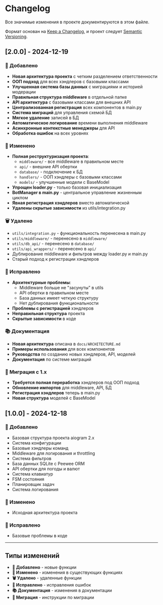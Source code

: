 # Changelog

Все значимые изменения в проекте документируются в этом файле.

Формат основан на [Keep a Changelog](https://keepachangelog.com/ru/1.0.0/),
и проект следует [Semantic Versioning](https://semver.org/lang/ru/).

## [2.0.0] - 2024-12-19

### 🚀 Добавлено
- **Новая архитектура проекта** с четким разделением ответственности
- **ООП подход** для всех хэндлеров с базовыми классами
- **Улучшенная система базы данных** с миграциями и историей модерации
- **Правильная структура middleware** в отдельной папке
- **API архитектура** с базовыми классами для внешних API
- **Централизованная регистрация** всех компонентов в main.py
- **Система миграций** для управления схемой БД
- **Мягкое удаление** записей в БД
- **Автоматическое логирование** времени выполнения middleware
- **Асинхронные контекстные менеджеры** для API
- **Обработка ошибок** на всех уровнях

### 🔧 Изменено
- **Полная реструктуризация проекта**:
  - `middleware/` - все middleware в правильном месте
  - `api/` - внешние API обертки
  - `database/` - подключение к БД
  - `handlers/` - ООП хэндлеры с базовыми классами
  - `models/` - улучшенные модели с BaseModel
- **Упрощен loader.py** - только базовая инициализация
- **BotManager в main.py** - центральное управление жизненным циклом
- **Явная регистрация хэндлеров** вместо автоматической
- **Удалены скрытые зависимости** из utils/integration.py

### 🗑️ Удалено
- `utils/integration.py` - функциональность перенесена в main.py
- `utils/middleware/` - перенесено в `middleware/`
- `utils/db_api/` - перенесено в `database/`
- `utils/api_wrappers/` - перенесено в `api/`
- Дублирование middleware и фильтров между loader.py и main.py
- Старый подход к регистрации хэндлеров

### 🐛 Исправлено
- **Архитектурные проблемы**:
  - Middleware больше не "засунуты" в utils
  - API обертки в правильном месте
  - База данных имеет четкую структуру
  - Нет дублирования функциональности
- **Проблемы с регистрацией** хэндлеров
- **Неправильная структура** проекта
- **Скрытые зависимости** в коде

### 📚 Документация
- **Новая архитектура** описана в `docs/ARCHITECTURE.md`
- **Примеры использования** для всех компонентов
- **Руководства** по созданию новых хэндлеров, API, моделей
- **Документация** по системе миграций

### 🔄 Миграция с 1.x
- **Требуется полная переработка** хэндлеров под ООП подход
- **Обновление импортов** для middleware, API, БД
- **Регистрация хэндлеров** теперь в main.py
- **Новая структура** моделей с BaseModel

## [1.0.0] - 2024-12-18

### 🚀 Добавлено
- Базовая структура проекта aiogram 2.x
- Система конфигурации
- Базовые хэндлеры команд
- Middleware для логирования и throttling
- Система фильтров
- База данных SQLite с Peewee ORM
- API обертки для погоды и валют
- Система клавиатур
- FSM состояния
- Планировщик задач
- Система логирования

### 🔧 Изменено
- Исходная архитектура проекта

### 🐛 Исправлено
- Базовые проблемы в коде

---

## Типы изменений

- **🚀 Добавлено** - новые функции
- **🔧 Изменено** - изменения в существующих функциях
- **🗑️ Удалено** - удаленные функции
- **🐛 Исправлено** - исправления ошибок
- **📚 Документация** - изменения в документации
- **🔄 Миграция** - инструкции по миграции
